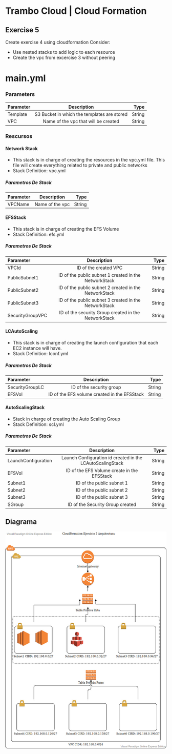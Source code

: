 # Trambo Cloud | Cloud Formation
## Exercise 5

Create exercise 4 using cloudformation
Consider:
 - Use nested stacks to add logic to each resource
 - Create the vpc from excercise 3 without peering

 # main.yml

 ### Parameters
<!---->
| Parameter      | Description | Type    |
| :---        |    :----:   |          ---: |
| Template     | S3 Bucket  in which the templates are stored     |   String |
| VPC     | Name of the vpc that will be created   |   String |
<!---->

### Rescursos

#### Network Stack
* This stack is in charge of creating the resources in the vpc.yml file. This file will create everything related to private and public networks
* Stack Definition: vpc.yml
##### Parametros De Stack
<!---->
| Parameter      | Description | Type    |
| :---        |    :----:   |          ---: |
| VPCName     | Name of the vpc     |   String |
<!---->


#### EFSStack
* This stack is in charge of creating the EFS Volume
* Stack Definition: efs.yml

##### Parametros De Stack
<!---->
| Parameter      | Description | Type    |
| :---        |    :----:   |          ---: |
| VPCId    | ID of the created VPC   |   String |
| PublicSubnet1    | ID of the public subnet 1 created in the NetworkStack   |   String |
| PublicSubnet2    | ID of the public subnet 2 created in the NetworkStack    |   String |
| PublicSubnet3    | ID of the public subnet 3 created in the NetworkStack    |   String |
| SecurityGroupVPC    | ID of the security Group created in the NetworkStack |   String |
<!---->

#### LCAutoScaling
* This stack is in charge of creating the launch configuration that each EC2 instance will have.
* Stack Definition: lconf.yml

##### Parametros De Stack
| Parameter      | Description | Type    |
| :---        |    :----:   |          ---: |
| SecurityGroupLC    | ID of the security group   |   String |
| EFSVol    | ID of the EFS volume created in the EFSStack  |   String |

#### AutoScalingStack
* Stack in charge of creating the Auto Scaling Group
* Stack Definition: scl.yml

##### Parametros De Stack
| Parameter      | Description | Type    |
| :---        |    :----:   |          ---: |
| LaunchConfiguration    | Launch Configuration id created in the LCAutoScalingStack   |   String |
| EFSVol    | ID of the EFS Volume create in the EFSStack  |   String |
| Subnet1    | ID of the public subnet 1   |   String |
| Subnet2    | ID of the public subnet 2     |   String |
| Subnet3    | ID of the public subnet 3    |   String|
| SGroup    | ID of the Security Group created  |   String |

## Diagrama
![Diagram](AWS.jpg)